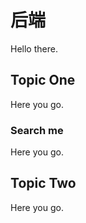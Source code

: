 # 后端

Hello there.

## Topic One

Here you go.

### Search me

Here you go.

## Topic Two

Here you go.
